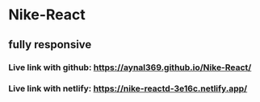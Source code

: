 # Nike-React

## fully responsive

### Live link with github: https://aynal369.github.io/Nike-React/

### Live link with netlify: https://nike-reactd-3e16c.netlify.app/

